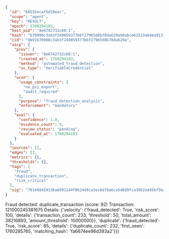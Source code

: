```json
{
  "id": "66555ecaf5d18eec",
  "scope": "agent",
  "key": "RESULT",
  "epoch": 1760294193,
  "host_pid": "9e6742732c60:1",
  "hash": "b70900c3ab3f249059377b6f27965d8b78da629a90abce62533a64ea91318e48",
  "cid": "QmV1b70900c3ab3f249059377b6f27965d8b78da629a",
  "aicp": {
    "prov": {
      "issuer": "9e6742732c60:1",
      "created_at": 1760294193,
      "method": "automated_fraud_detection",
      "vc_type": "VerifiableCredential"
    },
    "ucon": {
      "usage_constraints": [
        "no_pii_export",
        "audit_required"
      ],
      "purpose": "fraud_detection_analysis",
      "enforcement": "mandatory"
    },
    "eval": {
      "confidence": 1.0,
      "evidence_count": 0,
      "review_status": "pending",
      "evaluated_at": 1760294193
    }
  },
  "sources": [],
  "edges": [],
  "metrics": {},
  "thresholds": {},
  "tags": [
    "fraud",
    "duplicate_transaction",
    "risk_critical"
  ],
  "sig": "701498459136a6991144f0624d8ca3ec6d79a6ca5d8d9fca3062ad45bf5bafe5"
}
```

Fraud detected: duplicate_transaction (score: 92)
Transaction: 121000245381675
Details: {'velocity': {'fraud_detected': True, 'risk_score': 100, 'details': {'transaction_count': 233, 'threshold': 50, 'total_amount': 38216893, 'amount_threshold': 10000000}}, 'duplicate': {'fraud_detected': True, 'risk_score': 85, 'details': {'duplicate_count': 232, 'first_seen': 1760285765, 'matching_hash': 'fa6674ee96d393a2'}}}